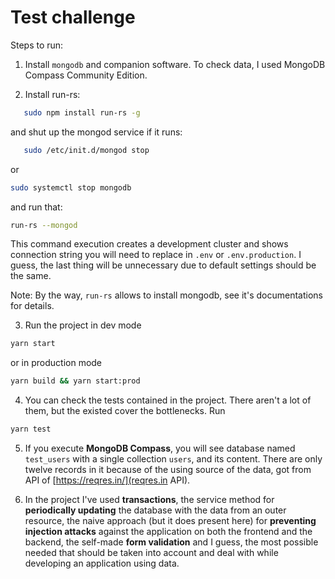 # Test challenge

Steps to run:

1. Install `mongodb` and companion software. To check data, I used MongoDB Compass Community Edition.

2. Install run-rs:

```bash
   sudo npm install run-rs -g
```

and shut up the mongod service if it runs:

```bash
   sudo /etc/init.d/mongod stop
```

or

```bash
sudo systemctl stop mongodb
```

and run that:

```bash
run-rs --mongod
```

This command execution creates a development cluster and shows connection string you will need to replace in `.env` or `.env.production`. I guess, the last thing will be unnecessary due to default settings should be the same.

Note: By the way, `run-rs` allows to install mongodb, see it's documentations for details.

3. Run the project in dev mode

```bash
yarn start
```

or in production mode

```bash
yarn build && yarn start:prod
```

4. You can check the tests contained in the project. There aren't a lot of them, but the existed cover the bottlenecks. Run

```bash
yarn test
```

5. If you execute **MongoDB Compass**, you will see database named `test_users` with a single collection `users`, and its content. There are only twelve records in it because of the using source of the data, got from API of [https://reqres.in/](reqres.in API).

6. In the project I've used **transactions**, the service method for **periodically updating** the database with the data from an outer resource, the naive approach (but it does present here) for **preventing injection attacks** against the application on both the frontend and the backend, the self-made **form validation** and I guess, the most possible needed that should be taken into account and deal with while developing an application using data.
